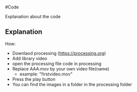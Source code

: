 #Code 

Explanation about the code 

## Explanation

How: 
- Downlaod processing (https://processing.org) 
- Add library video
- open the processing file code in processing 
- Replace AAA.mov by your own video file(name) 
  - example: "firstvideo.mov" 
- Press the play button 
- You can find the images in a folder in the processing folder
